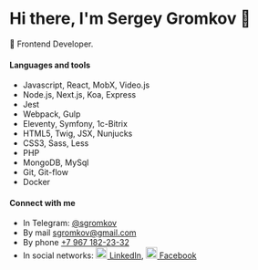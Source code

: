 # Hi there, I'm Sergey Gromkov 👋

👔 Frontend Developer.

#### Languages and tools

- Javascript, React, MobX, Video.js
- Node.js, Next.js, Koa, Express
- Jest
- Webpack, Gulp
- Eleventy, Symfony, 1c-Bitrix
- HTML5, Twig, JSX, Nunjucks
- CSS3, Sass, Less
- PHP
- MongoDB, MySql
- Git, Git-flow
- Docker

#### Connect with me
* In Telegram: [@sgromkov](https://t.me/sgromkov)
* By mail [sgromkov@gmail.com](mailto:sgromkov@gmail.com)
* By phone [+7 967 182-23-32](tel:+79671822332)
* In social networks: [<img src="https://cdn.jsdelivr.net/npm/simple-icons@3.0.1/icons/linkedin.svg" alt="" height="20" /> LinkedIn](https://ru.linkedin.com/in/sgromkov), [<img src="https://cdn.jsdelivr.net/npm/simple-icons@3.0.1/icons/facebook.svg" alt="" height="20" /> Facebook](https://www.facebook.com/sgromkov)
